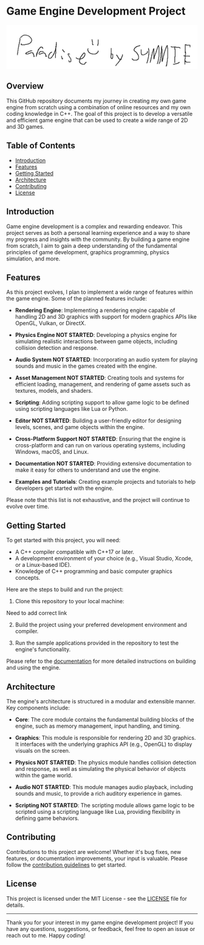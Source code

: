 # Game Engine Development Project

![Game Engine Logo](/img/Untitled.jpg)

## Overview

This GitHub repository documents my journey in creating my own game engine from scratch using a combination of online resources and my own coding knowledge in C++. The goal of this project is to develop a versatile and efficient game engine that can be used to create a wide range of 2D and 3D games.

## Table of Contents

- [Introduction](#introduction)
- [Features](#features)
- [Getting Started](#getting-started)
- [Architecture](#architecture)
- [Contributing](#contributing)
- [License](#license)

## Introduction

Game engine development is a complex and rewarding endeavor. This project serves as both a personal learning experience and a way to share my progress and insights with the community. By building a game engine from scratch, I aim to gain a deep understanding of the fundamental principles of game development, graphics programming, physics simulation, and more.

## Features

As this project evolves, I plan to implement a wide range of features within the game engine. Some of the planned features include:

- **Rendering Engine**: Implementing a rendering engine capable of handling 2D and 3D graphics with support for modern graphics APIs like OpenGL, Vulkan, or DirectX.

- **Physics Engine NOT STARTED**: Developing a physics engine for simulating realistic interactions between game objects, including collision detection and response.

- **Audio System NOT STARTED**: Incorporating an audio system for playing sounds and music in the games created with the engine.

- **Asset Management NOT STARTED**: Creating tools and systems for efficient loading, management, and rendering of game assets such as textures, models, and shaders.

- **Scripting**: Adding scripting support to allow game logic to be defined using scripting languages like Lua or Python.

- **Editor NOT STARTED**: Building a user-friendly editor for designing levels, scenes, and game objects within the engine.

- **Cross-Platform Support NOT STARTED**: Ensuring that the engine is cross-platform and can run on various operating systems, including Windows, macOS, and Linux.

- **Documentation NOT STARTED**: Providing extensive documentation to make it easy for others to understand and use the engine.

- **Examples and Tutorials**: Creating example projects and tutorials to help developers get started with the engine.

Please note that this list is not exhaustive, and the project will continue to evolve over time.

## Getting Started

To get started with this project, you will need:

- A C++ compiler compatible with C++17 or later.
- A development environment of your choice (e.g., Visual Studio, Xcode, or a Linux-based IDE).
- Knowledge of C++ programming and basic computer graphics concepts.

Here are the steps to build and run the project:

1. Clone this repository to your local machine:

  Need to add correct link

2. Build the project using your preferred development environment and compiler.

3. Run the sample applications provided in the repository to test the engine's functionality.

Please refer to the [documentation](docs/) for more detailed instructions on building and using the engine.

## Architecture

The engine's architecture is structured in a modular and extensible manner. Key components include:

- **Core**: The core module contains the fundamental building blocks of the engine, such as memory management, input handling, and timing.

- **Graphics**: This module is responsible for rendering 2D and 3D graphics. It interfaces with the underlying graphics API (e.g., OpenGL) to display visuals on the screen.

- **Physics NOT STARTED**: The physics module handles collision detection and response, as well as simulating the physical behavior of objects within the game world.

- **Audio NOT STARTED**: This module manages audio playback, including sounds and music, to provide a rich auditory experience in games.

- **Scripting NOT STARTED**: The scripting module allows game logic to be scripted using a scripting language like Lua, providing flexibility in defining game behaviors.


## Contributing

Contributions to this project are welcome! Whether it's bug fixes, new features, or documentation improvements, your input is valuable. Please follow the [contribution guidelines](CONTRIBUTING.md) to get started.

## License

This project is licensed under the MIT License - see the [LICENSE](LICENSE) file for details.

---

Thank you for your interest in my game engine development project! If you have any questions, suggestions, or feedback, feel free to open an issue or reach out to me. Happy coding!

